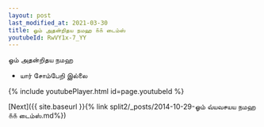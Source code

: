 ```yaml
---
layout: post
last_modified_at: 2021-03-30
title: ஓம் அதன்றிதய நமஹ ௧௧ டைம்ஸ்
youtubeId: RwVY1x-7_YY
---
```

 
 
 ஓம் அதன்றிதய நமஹ  
 
 -  யார் சோம்பேறி இல்லை 
 
  
 
  
 
 
 
 
 
 


{% include youtubePlayer.html id=page.youtubeId %}
 
[Next]({{ site.baseurl }}{% link  split2/_posts/2014-10-29-ஓம் வ்யவசயய நமஹ ௧௧ டைம்ஸ்.md%})
 

